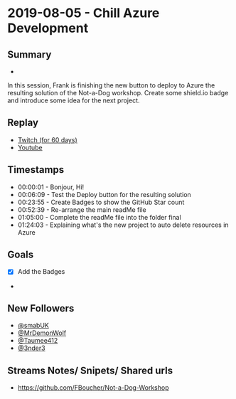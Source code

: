 
# 2019-08-05 - Chill Azure Development
## Summary
-

In this session, Frank is finishing the new button to deploy to Azure the resulting solution of the Not-a-Dog workshop. Create some shield.io badge and introduce some idea for the next project.

## Replay


- [Twitch (for 60 days)](https://www.twitch.tv/videos/463091948)
- [Youtube](https://youtu.be/1greOS9AHB8)


## Timestamps


- 00:00:01 - Bonjour, Hi!
- 00:06:09 - Test the Deploy button for the resulting solution
- 00:23:55 - Create Badges to show the GitHub Star count
- 00:52:39 - Re-arrange the main readMe file 
- 01:05:00 - Complete the readMe file into the folder final
- 01:24:03 - Explaining what's the new project to auto delete resources in Azure


Goals
-----

- [X] Add the Badges
- 


New Followers
-------------

- [@smabUK](https://www.twitch.tv/smabUK)
- [@MrDemonWolf](https://www.twitch.tv/MrDemonWolf)
- [@Taumee412](https://www.twitch.tv/Taumee412)
- [@3nder3](https://www.twitch.tv/3nder3)


Streams Notes/ Snipets/ Shared urls
-----------------------------------

- https://github.com/FBoucher/Not-a-Dog-Workshop

